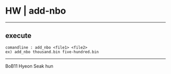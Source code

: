 # HW | add-nbo
---
## execute
```
comandline : add_nbo <file1> <file2>
ex) add_nbo thousand.bin five-hundred.bin
```
---
BoB11 Hyeon Seak hun

